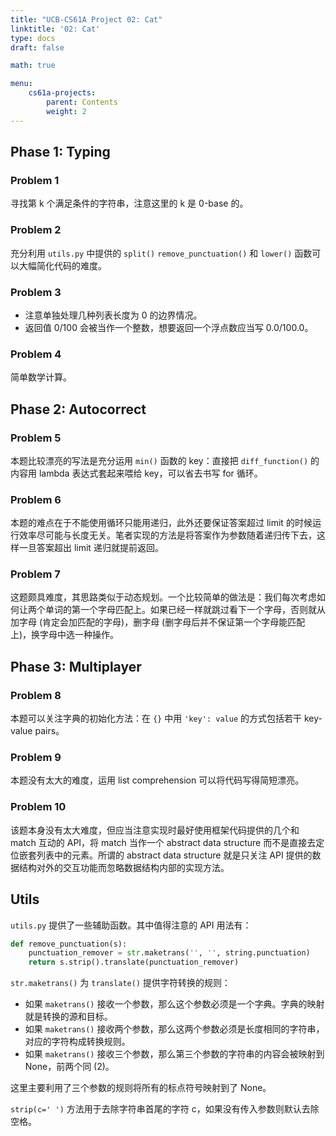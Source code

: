 ```yaml
---
title: "UCB-CS61A Project 02: Cat"
linktitle: '02: Cat'
type: docs
draft: false

math: true

menu:
    cs61a-projects:
        parent: Contents
        weight: 2
---
```


## Phase 1: Typing

### Problem 1

寻找第 k 个满足条件的字符串，注意这里的 k 是 0-base 的。

### Problem 2

充分利用 `utils.py` 中提供的 `split()` `remove_punctuation()` 和 `lower()` 函数可以大幅简化代码的难度。

### Problem 3

* 注意单独处理几种列表长度为 0 的边界情况。
* 返回值 0/100 会被当作一个整数，想要返回一个浮点数应当写 0.0/100.0。

### Problem 4

简单数学计算。

## Phase 2: Autocorrect

### Problem 5

本题比较漂亮的写法是充分运用 `min()` 函数的 key：直接把 `diff_function()` 的内容用 lambda 表达式套起来喂给 key，可以省去书写 for 循环。

### Problem 6

本题的难点在于不能使用循环只能用递归，此外还要保证答案超过 limit 的时候运行效率尽可能与长度无关。笔者实现的方法是将答案作为参数随着递归传下去，这样一旦答案超出 limit 递归就提前返回。

### Problem 7

这题颇具难度，其思路类似于动态规划。一个比较简单的做法是：我们每次考虑如何让两个单词的第一个字母匹配上。如果已经一样就跳过看下一个字母，否则就从加字母 (肯定会加匹配的字母)，删字母 (删字母后并不保证第一个字母能匹配上)，换字母中选一种操作。

## Phase 3: Multiplayer

### Problem 8

本题可以关注字典的初始化方法：在 `{}` 中用 `'key': value` 的方式包括若干 key-value pairs。

### Problem 9

本题没有太大的难度，运用 list comprehension 可以将代码写得简短漂亮。

### Problem 10

该题本身没有太大难度，但应当注意实现时最好使用框架代码提供的几个和 match 互动的 API，将 match 当作一个 abstract data structure 而不是直接去定位嵌套列表中的元素。所谓的 abstract data structure 就是只关注 API 提供的数据结构对外的交互功能而忽略数据结构内部的实现方法。

## Utils

`utils.py` 提供了一些辅助函数。其中值得注意的 API 用法有：

```python
def remove_punctuation(s):
    punctuation_remover = str.maketrans('', '', string.punctuation)
    return s.strip().translate(punctuation_remover)
```

`str.maketrans()` 为 `translate()` 提供字符转换的规则：

* 如果 `maketrans()` 接收一个参数，那么这个参数必须是一个字典。字典的映射就是转换的源和目标。
* 如果 `maketrans()` 接收两个参数，那么这两个参数必须是长度相同的字符串，对应的字符构成转换规则。
* 如果 `maketrans()` 接收三个参数，那么第三个参数的字符串的内容会被映射到 None，前两个同 (2)。

这里主要利用了三个参数的规则将所有的标点符号映射到了 None。

`strip(c=' ')` 方法用于去除字符串首尾的字符 c，如果没有传入参数则默认去除空格。

